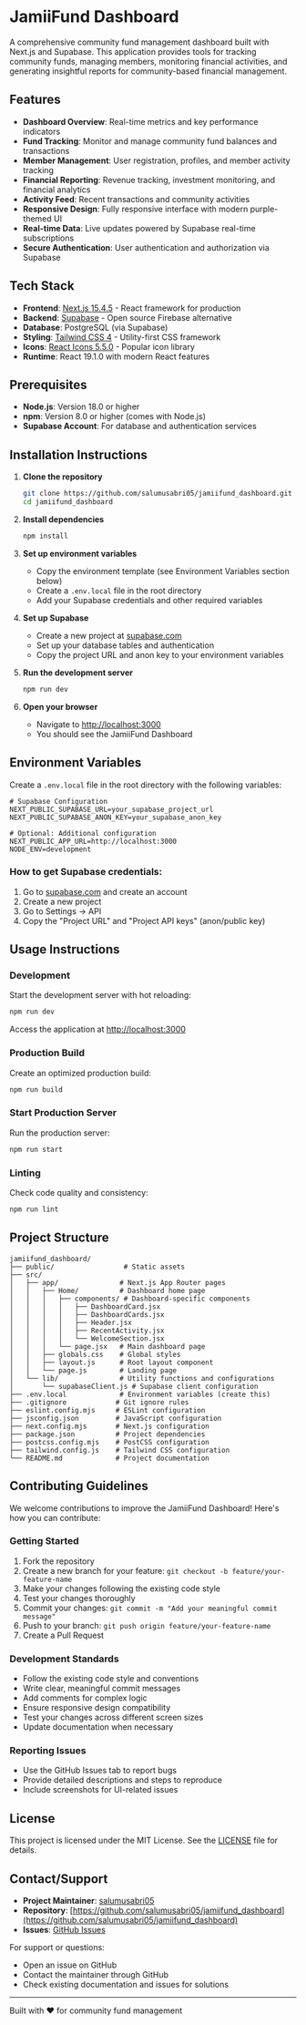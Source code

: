 # JamiiFund Dashboard

A comprehensive community fund management dashboard built with Next.js and Supabase. This application provides tools for tracking community funds, managing members, monitoring financial activities, and generating insightful reports for community-based financial management.

## Features

- **Dashboard Overview**: Real-time metrics and key performance indicators
- **Fund Tracking**: Monitor and manage community fund balances and transactions
- **Member Management**: User registration, profiles, and member activity tracking
- **Financial Reporting**: Revenue tracking, investment monitoring, and financial analytics
- **Activity Feed**: Recent transactions and community activities
- **Responsive Design**: Fully responsive interface with modern purple-themed UI
- **Real-time Data**: Live updates powered by Supabase real-time subscriptions
- **Secure Authentication**: User authentication and authorization via Supabase

## Tech Stack

- **Frontend**: [Next.js 15.4.5](https://nextjs.org/) - React framework for production
- **Backend**: [Supabase](https://supabase.com/) - Open source Firebase alternative
- **Database**: PostgreSQL (via Supabase)
- **Styling**: [Tailwind CSS 4](https://tailwindcss.com/) - Utility-first CSS framework
- **Icons**: [React Icons 5.5.0](https://react-icons.github.io/react-icons/) - Popular icon library
- **Runtime**: React 19.1.0 with modern React features

## Prerequisites

- **Node.js**: Version 18.0 or higher
- **npm**: Version 8.0 or higher (comes with Node.js)
- **Supabase Account**: For database and authentication services

## Installation Instructions

1. **Clone the repository**
   ```bash
   git clone https://github.com/salumusabri05/jamiifund_dashboard.git
   cd jamiifund_dashboard
   ```

2. **Install dependencies**
   ```bash
   npm install
   ```

3. **Set up environment variables**
   - Copy the environment template (see Environment Variables section below)
   - Create a `.env.local` file in the root directory
   - Add your Supabase credentials and other required variables

4. **Set up Supabase**
   - Create a new project at [supabase.com](https://supabase.com/)
   - Set up your database tables and authentication
   - Copy the project URL and anon key to your environment variables

5. **Run the development server**
   ```bash
   npm run dev
   ```

6. **Open your browser**
   - Navigate to [http://localhost:3000](http://localhost:3000)
   - You should see the JamiiFund Dashboard

## Environment Variables

Create a `.env.local` file in the root directory with the following variables:

```env
# Supabase Configuration
NEXT_PUBLIC_SUPABASE_URL=your_supabase_project_url
NEXT_PUBLIC_SUPABASE_ANON_KEY=your_supabase_anon_key

# Optional: Additional configuration
NEXT_PUBLIC_APP_URL=http://localhost:3000
NODE_ENV=development
```

### How to get Supabase credentials:
1. Go to [supabase.com](https://supabase.com/) and create an account
2. Create a new project
3. Go to Settings → API
4. Copy the "Project URL" and "Project API keys" (anon/public key)

## Usage Instructions

### Development
Start the development server with hot reloading:
```bash
npm run dev
```
Access the application at [http://localhost:3000](http://localhost:3000)

### Production Build
Create an optimized production build:
```bash
npm run build
```

### Start Production Server
Run the production server:
```bash
npm run start
```

### Linting
Check code quality and consistency:
```bash
npm run lint
```

## Project Structure

```
jamiifund_dashboard/
├── public/                 # Static assets
├── src/
│   ├── app/               # Next.js App Router pages
│   │   ├── Home/          # Dashboard home page
│   │   │   ├── components/ # Dashboard-specific components
│   │   │   │   ├── DashboardCard.jsx
│   │   │   │   ├── DashboardCards.jsx
│   │   │   │   ├── Header.jsx
│   │   │   │   ├── RecentActivity.jsx
│   │   │   │   └── WelcomeSection.jsx
│   │   │   └── page.jsx   # Main dashboard page
│   │   ├── globals.css    # Global styles
│   │   ├── layout.js      # Root layout component
│   │   └── page.js        # Landing page
│   └── lib/               # Utility functions and configurations
│       └── supabaseClient.js # Supabase client configuration
├── .env.local             # Environment variables (create this)
├── .gitignore            # Git ignore rules
├── eslint.config.mjs     # ESLint configuration
├── jsconfig.json         # JavaScript configuration
├── next.config.mjs       # Next.js configuration
├── package.json          # Project dependencies
├── postcss.config.mjs    # PostCSS configuration
├── tailwind.config.js    # Tailwind CSS configuration
└── README.md             # Project documentation
```

## Contributing Guidelines

We welcome contributions to improve the JamiiFund Dashboard! Here's how you can contribute:

### Getting Started
1. Fork the repository
2. Create a new branch for your feature: `git checkout -b feature/your-feature-name`
3. Make your changes following the existing code style
4. Test your changes thoroughly
5. Commit your changes: `git commit -m "Add your meaningful commit message"`
6. Push to your branch: `git push origin feature/your-feature-name`
7. Create a Pull Request

### Development Standards
- Follow the existing code style and conventions
- Write clear, meaningful commit messages
- Add comments for complex logic
- Ensure responsive design compatibility
- Test your changes across different screen sizes
- Update documentation when necessary

### Reporting Issues
- Use the GitHub Issues tab to report bugs
- Provide detailed descriptions and steps to reproduce
- Include screenshots for UI-related issues

## License

This project is licensed under the MIT License. See the [LICENSE](LICENSE) file for details.

## Contact/Support

- **Project Maintainer**: [salumusabri05](https://github.com/salumusabri05)
- **Repository**: [https://github.com/salumusabri05/jamiifund_dashboard](https://github.com/salumusabri05/jamiifund_dashboard)
- **Issues**: [GitHub Issues](https://github.com/salumusabri05/jamiifund_dashboard/issues)

For support or questions:
- Open an issue on GitHub
- Contact the maintainer through GitHub
- Check existing documentation and issues for solutions

---

Built with ❤️ for community fund management
